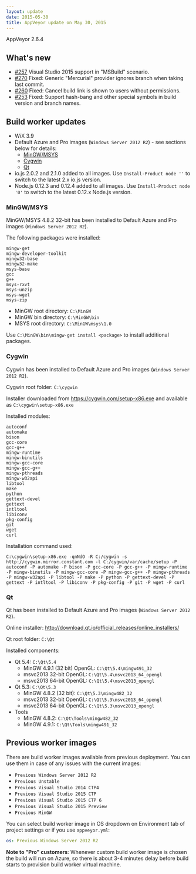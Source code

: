 ```yaml
---
layout: update
date: 2015-05-30
title: AppVeyor update on May 30, 2015
---
```


AppVeyor 2.6.4

## What's new

* [#257](https://github.com/appveyor/ci/issues/257) Visual Studio 2015 support in "MSBuild" scenario.
* [#270](https://github.com/appveyor/ci/issues/270) Fixed: Generic "Mercurial" provider ignores branch when taking last commit.
* [#260](https://github.com/appveyor/ci/issues/260) Fixed: Cancel build link is shown to users without permissions.
* [#253](https://github.com/appveyor/ci/issues/253) Fixed: Support hash-bang and other special symbols in build version and branch names.


## Build worker updates

* WiX 3.9
* Default Azure and Pro images (`Windows Server 2012 R2`) - see sections below for details:
    * [MinGW/MSYS](#mingwmsys)
    * [Cygwin](#cygwin)
    * [Qt](#qt)
* io.js 2.0.2 and 2.1.0 added to all images. Use `Install-Product node ''` to switch to the latest 2.x io.js version.
* Node.js 0.12.3 and 0.12.4 added to all images. Use `Install-Product node '0'` to switch to the latest 0.12.x Node.js version.


### MinGW/MSYS

MinGW/MSYS 4.8.2 32-bit has been installed to Default Azure and Pro images (`Windows Server 2012 R2`).

The following packages were installed:

    mingw-get
    mingw-developer-toolkit
    mingw32-base
    mingw32-make
    msys-base
    gcc
    g++
    msys-rxvt
    msys-unzip
    msys-wget
    msys-zip

* MinGW root directory: `C:\MinGW`
* MinGW bin directory: `C:\MinGW\bin`
* MSYS root directory: `C:\MinGW\msys\1.0`

Use `C:\MinGW\bin\mingw-get install <package>` to install additional packages.

### Cygwin

Cygwin has been installed to Default Azure and Pro images (`Windows Server 2012 R2`).

Cygwin root folder: `C:\cygwin`

Installer downloaded from <https://cygwin.com/setup-x86.exe> and available as `C:\cygwin\setup-x86.exe`

Installed modules:

    autoconf
    automake
    bison
    gcc-core
    gcc-g++
    mingw-runtime
    mingw-binutils
    mingw-gcc-core
    mingw-gcc-g++
    mingw-pthreads
    mingw-w32api
    libtool
    make
    python
    gettext-devel
    gettext
    intltool
    libiconv
    pkg-config
    git
    wget
    curl

Installation command used:

    C:\cygwin\setup-x86.exe -qnNdO -R C:/cygwin -s http://cygwin.mirror.constant.com -l C:/cygwin/var/cache/setup -P autoconf -P automake -P bison -P gcc-core -P gcc-g++ -P mingw-runtime -P mingw-binutils -P mingw-gcc-core -P mingw-gcc-g++ -P mingw-pthreads -P mingw-w32api -P libtool -P make -P python -P gettext-devel -P gettext -P intltool -P libiconv -P pkg-config -P git -P wget -P curl

### Qt

Qt has been installed to Default Azure and Pro images (`Windows Server 2012 R2`).

Online installer: <http://download.qt.io/official_releases/online_installers/>

Qt root folder: `C:\Qt`

Installed components:

* Qt 5.4: `C:\Qt\5.4`
    * MinGW 4.9.1 (32 bit) OpenGL: `C:\Qt\5.4\mingw491_32`
    * msvc2013 32-bit OpenGL: `C:\Qt\5.4\msvc2013_64_opengl`
    * msvc2013 64-bit OpenGL: `C:\Qt\5.4\msvc2013_opengl`
* Qt 5.3: `C:\Qt\5.3`
    * MinGW 4.8.2 (32 bit): `C:\Qt\5.3\mingw482_32`
    * msvc2013 32-bit OpenGL: `C:\Qt\5.3\msvc2013_64_opengl`
    * msvc2013 64-bit OpenGL: `C:\Qt\5.3\msvc2013_opengl`
* Tools
    * MinGW 4.8.2: `C:\Qt\Tools\mingw482_32`
    * MinGW 4.9.1: `C:\Qt\Tools\mingw491_32`


## Previous worker images

There are build worker images available from previous deployment. You can use them in case of any issues with the current images:

* `Previous Windows Server 2012 R2`
* `Previous Unstable`
* `Previous Visual Studio 2014 CTP4`
* `Previous Visual Studio 2015 CTP`
* `Previous Visual Studio 2015 CTP 6`
* `Previous Visual Studio 2015 Preview`
* `Previous MinGW`

You can select build worker image in OS dropdown on Environment tab of project settings or if you use `appveyor.yml`:

```yaml
os: Previous Windows Server 2012 R2
```

**Note to "Pro" customers**: Whenever custom build worker image is chosen the build will run on Azure, so there is about 3-4 minutes delay before build starts to provision build worker virtual machine.
